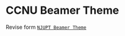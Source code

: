 # CCNU Beamer Theme
Revise form [`NJUPT Beamer Theme`](https://github.com/jacksonz0610/NJUPT-Beamer-Theme)
